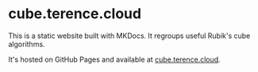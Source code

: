 # cube.terence.cloud

This is a static website built with MKDocs. It regroups useful Rubik's cube algorithms.

It's hosted on GitHub Pages and available at [cube.terence.cloud](https://cube.terence.cloud).
